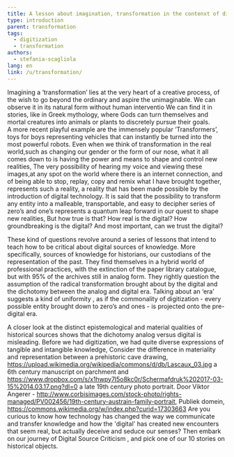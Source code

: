 ```yaml
---
title: A lesson about imagination, transformation in the contenxt of digital technology  o
type: introduction
parent: transformation
tags: 
  - digitization
  - transformation
authors: 
  - stefania-scagliola
lang: en
link: /u/transformation/
---
```


Imagining a ‘transformation’ lies at the very heart of a creative process, of the wish to go beyond the ordinary and aspire the unimaginable. We can observe it in its natural form without human interventio
We can find it in stories, like in Greek mythology, where Gods can turn themselves and mortal creatures into animals or plants to discretely pursue their goals.   
A more recent playful example are the immensely popular ‘Transformers’, toys for boys representing vehicles that can instantly be turned into the most powerful robots. Even when we think of transformation in the real world,such as changing our gender or the form of our nose, 
what it all comes down to is having the power and means to shape and control new realities, 
The very possibility of hearing my voice and viewing these images,at any spot on the world where there is an internet connection, 
and of being able to stop, replay, copy and remix what I have brought together, represents such a reality, a reality that has been made possible by the introduction of digital technology. 
It is said that the possibility to transform any entity into a malleable, transportable, and easy to decipher series of zero’s and one’s 
represents a quantum leap forward in our quest to shape new realities, But how true is that? How real is the digital? 
How groundbreaking is the digital? And most important, can we trust the digital?


These kind of questions revolve around  a series of lessons that intend to teach how to be critical about digital sources of knowledge. More specifically, sources of knowledge for historians, our custodians of the representation of the past. 
They find themselves in  a hybrid world of professional practices, with the extinction of the paper library catalogue, 
but with 95% of the archives still in analog form. They rightly question the assumption of the radical transformation brought about by the digital and  the dichotomy between the analog and digital era. Talking about an ‘era’ suggests a kind of uniformity , as if the commonality of digitization -  every possible entity brought down to zero’s and ones - is projected onto the pre-digital era.  

A closer look at the distinct epistemological and material qualities of historical sources shows that the dichotomy analog versus digital is misleading. Before we had digitization, we had quite diverse expressions of tangible and intangible knowledge,
Consider the difference in materiality and representation between 
a prehistoric cave drawing,   https://upload.wikimedia.org/wikipedia/commons/d/db/Lascaux_03.jpg 
a 6th century manuscript on parchment and   https://www.dropbox.com/s/x1hwpy7l5o8kc0r/Schermafdruk%202017-03-15%2014.03.17.png?dl=0 
a late 19th century photo portrait. Door Viktor Angerer - http://www.corbisimages.com/stock-photo/rights-managed/PV002456/19th-century-austrain-family-portrait, Publiek domein, https://commons.wikimedia.org/w/index.php?curid=17303663
Are you curious to know how technology has changed the way we communicate and transfer knowledge and how the 'digital' has created new encounters that seem real, but actually deceive and seduce our senses? 
Then embark on our journey of Digital Source Criticism , and pick one of our 10 stories on historical objects.




